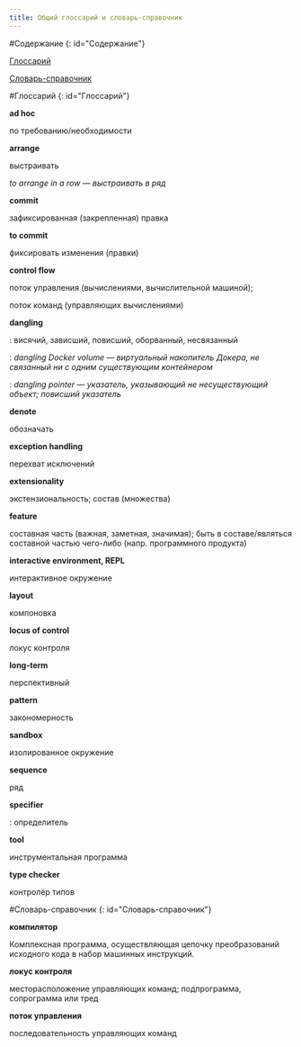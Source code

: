 ```yaml
---
title: Общий глоссарий и словарь-справочник
---
```


#Содержание
{: id="Содержание"}

[Глоссарий](#Глоссарий)

[Словарь-справочник](#Словарь-справочник)

#Глоссарий
{: id="Глоссарий"}

**ad hoc**

по требованию/необходимости

**arrange**

выстраивать

_to arrange in a row — выстраивать в ряд_

**commit**

зафиксированная (закрепленная) правка

**to commit**

фиксировать изменения (правки)

**control flow**

поток управления (вычислениями, вычислительной машиной);

поток команд (управляющих вычислениями)

**dangling**

: висячий, зависший, повисший, оборванный, несвязанный

: _dangling Docker volume — виртуальный накопитель Докера, не связанный ни с одним существующим контейнером_

: _dangling pointer — указатель, указывающий не несуществующий объект; повисший указатель_

**denote**

обозначать

**exception handling**

перехват исключений

**extensionality**

экстензиональность; состав (множества)

**feature**

составная часть (важная, заметная, значимая); быть в составе/являться составной частью чего-либо (напр. программного продукта)

**interactive environment, REPL**

интерактивное окружение

**layout**

компоновка

**locus of control**

локус контроля

**long-term**

перспективный

**pattern**

закономерность

**sandbox**

изолированное окружение

**sequence**

ряд

**specifier**

: определитель

**tool**

инструментальная программа

**type checker**

контролёр типов

#Словарь-справочник
{: id="Словарь-справочник"}

**компилятор**

Комплексная программа, осуществляющая цепочку преобразований исходного кода в набор машинных инструкций.

**локус контроля**

месторасположение управляющих команд; подпрограмма, сопрограмма или тред

**поток управления**

последовательность управляющих команд

